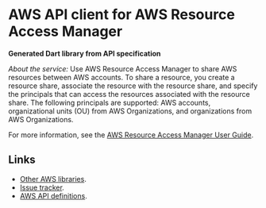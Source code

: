 # AWS API client for AWS Resource Access Manager

**Generated Dart library from API specification**

*About the service:*
Use AWS Resource Access Manager to share AWS resources between AWS accounts.
To share a resource, you create a resource share, associate the resource
with the resource share, and specify the principals that can access the
resources associated with the resource share. The following principals are
supported: AWS accounts, organizational units (OU) from AWS Organizations,
and organizations from AWS Organizations.

For more information, see the <a
href="https://docs.aws.amazon.com/ram/latest/userguide/">AWS Resource Access
Manager User Guide</a>.

## Links

- [Other AWS libraries](https://github.com/agilord/aws_client/tree/master/generated).
- [Issue tracker](https://github.com/agilord/aws_client/issues).
- [AWS API definitions](https://github.com/aws/aws-sdk-js/tree/master/apis).
